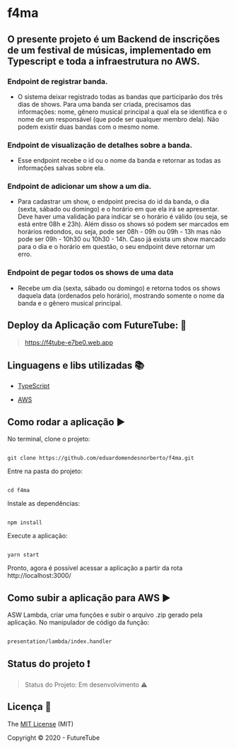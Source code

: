 # f4ma

  

## O presente projeto é um Backend de inscrições de um festival de músicas, implementado em Typescript e toda a infraestrutura no AWS.

  

  

### Endpoint de registrar banda.

- O sistema deixar registrado todas as bandas que participarão dos três dias de shows. Para uma banda ser criada, precisamos das informações: nome, gênero musical principal a qual ela se identifica e o nome de um responsável (que pode ser qualquer membro dela). Não podem existir duas bandas com o mesmo nome.

 

### Endpoint de visualização de detalhes sobre a banda.
- Esse endpoint recebe o id ou o nome da banda e retornar as todas as informações salvas sobre ela.

### Endpoint de adicionar um show a um dia.
- Para cadastrar um show, o endpoint precisa do id da banda, o dia (sexta, sábado ou domingo) e o horário em que ela irá se apresentar. Deve haver uma validação para indicar se o horário é válido (ou seja, se está entre 08h e 23h). Além disso os shows só podem ser marcados em horários redondos, ou seja, pode ser 08h - 09h ou 09h - 13h mas não pode ser 09h - 10h30 ou 10h30 - 14h. Caso já exista um show marcado para o dia e o horário em questão, o seu endpoint deve retornar um erro.

### Endpoint de pegar todos os shows de uma data
- Recebe um dia (sexta, sábado ou domingo) e retorna todos os shows daquela data (ordenados pelo horário), mostrando somente o nome da banda e o gênero musical principal.


## Deploy da Aplicação com FutureTube: :dash:

> https://f4tube-e7be0.web.app

  

  

## Linguagens e libs utilizadas :books:

  

  

-  [TypeScript](https://www.typescriptlang.org/)

  

-  [AWS]([https://docs.aws.amazon.com/](https://docs.aws.amazon.com/))





  
## Como rodar a aplicação :arrow_forward:

  

No terminal, clone o projeto:

  
```

git clone https://github.com/eduardomendesnorberto/f4ma.git

```

Entre na pasta do projeto:

  

```

cd f4ma

```

Instale as dependências:



```

npm install

```



Execute a aplicação:

  
```

yarn start

```

Pronto, agora é possível acessar a aplicação a partir da rota http://localhost:3000/

  
  ## Como subir a aplicação para AWS :arrow_forward:

ASW Lambda, criar uma funções e subir o arquivo .zip gerado pela aplicação.
No manipulador de código da função:

 ```

presentation/lambda/index.handler

```



## Status do projeto :heavy_exclamation_mark:

> Status do Projeto: Em desenvolvimento :warning:

  

## Licença :floppy_disk:

  

The [MIT License]() (MIT)

  

Copyright :copyright: 2020 - FutureTube